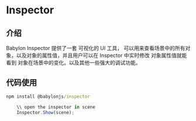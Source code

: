 # Inspector 

## 介绍

Babylon Inspector 提供了一套 可视化的 UI 工具， 可以用来查看场景中的所有对象，以及对象的属性值，并且用户可以在 Inspector 中实时修改 对象属性值就能看到 对象在场景中的变化。以及其他一些强大的调试功能。

## 代码使用

```cmd
npm install @babylonjs/inspector
```

```javascript
    \\ open the inspector in scene
    Inspector.Show(scene);
```